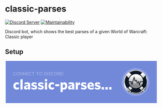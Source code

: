 # classic-parses

[![Discord Server](https://img.shields.io/discord/572880907682447380%20.svg?logo=discord&style=for-the-badge)](https://discord.gg/38wH62F)
[![Maintainability](https://img.shields.io/codeclimate/maintainability/Kruhlmann/classic-parses.svg?style=for-the-badge)](https://codeclimate.com/github/Kruhlmann/classicdb_bot/maintainability)

Discord bot, which shows the best parses of a given World of Warcraft: Classic player

## Setup

<p align="center">
  <a href="https://discordapp.com/oauth2/authorize?client_id=658702873542262832&scope=bot&permissions=0">
    <img src="doc/connect.png" />
  </a>
</p>
